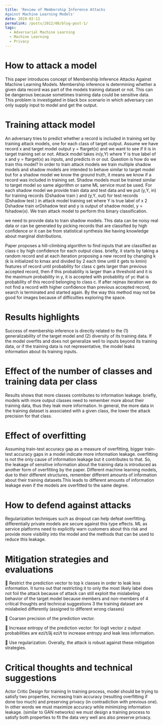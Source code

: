 ```yaml
---
title: 'Review of Membership Inference Attacks
Against Machine Learning Models'
date: 2019-02-11
permalink: /posts/2012/08/blog-post-1/
tags:
  - Adversarial Machine Learning
  - Machine Learning
  - Privacy
---
```


How to attack a model
========
This paper introduces concept of Membership Inference Attacks Against
Machine Learning Models. Membership inference is determining whether a
given data record was part of the models training dataset or not. This can
be dangerous because sometimes training data could be sensitive data. This
problem is investigated in black box scenario in which adversary can only
supply input to model and get the output.


Training attack model
=======
An adversary tries to predict whether a record is included in training set by
training attack models, one for each class of target output. Assume we have
record x and target model output y = ftarget(x) and we want to see if it is in
target training set or not. Attack model takes in(y,Y) where Y is true label of
x and y = ftarget(x) as inputs, and predicts in or out. Question is how do we
train this model? In order to train attack models we train multiple shadow
models and shadow models are intended to behave similar to target model
but for a shadow model we know the ground truth, it means we know if a
record was included in training set. Shadow models must be trained similar
to target model so same algorithm or same ML service must be used. For
each shadow model we provide train data and test data and we put (y,Y, in)
for training records (Dshadow
train ) and (y,Y, out) for test records (Dshadow
test ) in
attack model training set where Y is true label of x 2 Dshadow
train orDshadow
test and y
is output of shadow model, y = fshadow(x). We train attack model to perform
this binary classification.

we need to provide data to train shadow models. This data can be noisy
real data or can be generated by picking records that are classified by high
confidence or it can be from statistical synthesis like having knowledge about
marginal distributions.

Paper proposes a hill-climbing algorithm to find inputs that are classified as
class c by high confidence for each output class. briefly, it starts by taking a
random record and at each iteration proposing a new record by changing
k (k is initialized to kmax and divided by 2 each time until it gets to kmin)
features of record until probability for class c gets larger than previous
accepted record, then if this probability is larger than a threshold and it is
the maximum probability in y, it is accepted with probability of yc that is
probability of this record belonging to class c. If after rejmax iteration we
do not find a record with higher confidence than previous accepted record,
search is terminated and started again.
By the way this method may not be good for images because of difficulties
exploring the space.

Results highlights
=======
Success of membership inference is directly related to the (1) generalizability
of the target model and (2) diversity of its training data. If the model overfits
and does not generalize well to inputs beyond its training data, or if the
training data is not representative, the model leaks information about its
training inputs.

Effect of the number of classes and training data per class
=======
Results shows that more classes contributes to information leakage. briefly,
models with more output classes need to remember more about their training
data, thus they leak more information.
In general, the more data in the training dataset is associated with a given
class, the lower the attack precision for that class.


Effect of overfitting
======
Assuming train-test accuracy gap as a measure of overfitting, bigger train-test
accuracy gaps in a model indicate more information leakage. overfitting
is not the only cause of information leakage but it contributes to that. So,
the leakage of sensitive information about the training data is introduced as
another form of overfitting by the paper.
Different machine learning models, due to their different structures,
remember different amounts of information about their training datasets.This
leads to different amounts of information leakage even if the models are
overfitted to the same degree.

How to defend against attacks
====
Regularization techniques such as dropout can help defeat overfitting. differentially
private models are secure against this type effects. ML as service
platforms need to explicitly warn customers about this risk and provide
more visibility into the model and the methods that can be used to reduce
this leakage.


Mitigation strategies and evaluations
====

 Restrict the prediction vector to top k classes in order to leak less
information. It turns out that restricting it to only the most likely label
does not foil the attack because of attack can still exploit the mislabeling
behavior of the target model because members and non-members of
4 critical thoughts and technical suggestions 3
the training dataset are mislabeled differently (assigned to different
wrong classes) 

 Coarsen precision of the prediction vector.

 Increase entropy of the prediction vector: for logit vector z output probabilities
are ezi/t/åj ezi/t to increase entropy and leak less information.

 Use regularization.
Overally, the attack is robust against these mitigation strategies.

Critical thoughts and technical suggestions
======
Actor Critic Design for training
In training process, model should be trying to satisfy two properties, increasing
train accuracy (resulting overfitting if done too much) and preserving
privacy (in contradiction with previous one). In other words we must maximize
accuracy while minimizing information leakage. (similar to GAN
networks)
we must design a training process to satisfy both properties to fit the data
very well ans also preserve privacy.